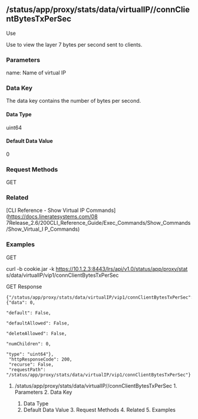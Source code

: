 ## /status/app/proxy/stats/data/virtualIP/<name>/connClientBytesTxPerSec

Use

Use to view the layer 7 bytes per second sent to clients.

### Parameters

name: Name of virtual IP

### Data Key

The data key contains the number of bytes per second.

#### Data Type

uint64

#### Default Data Value

0

### Request Methods

GET

### Related

[CLI Reference - Show Virtual IP Commands](https://docs.lineratesystems.com/08
7Release_2.6/200CLI_Reference_Guide/Exec_Commands/Show_Commands/Show_Virtual_I
P_Commands)

### Examples

GET

curl -b cookie.jar -k https://10.1.2.3:8443/lrs/api/v1.0/status/app/proxy/stat
s/data/virtualIP/vip1/connClientBytesTxPerSec

GET Response

    
    {"/status/app/proxy/stats/data/virtualIP/vip1/connClientBytesTxPerSec": {"data": 0,
                                                                                "default": False,
                                                                                "defaultAllowed": False,
                                                                                "deleteAllowed": False,
                                                                                "numChildren": 0,
                                                                                "type": "uint64"},
     "httpResponseCode": 200,
     "recurse": False,
     "requestPath": "/status/app/proxy/stats/data/virtualIP/vip1/connClientBytesTxPerSec"}
    

  1. /status/app/proxy/stats/data/virtualIP/<name>/connClientBytesTxPerSec
    1. Parameters
    2. Data Key
      1. Data Type
      2. Default Data Value
    3. Request Methods
    4. Related
    5. Examples

